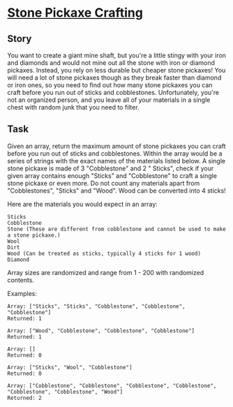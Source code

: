 # [Stone Pickaxe Crafting](https://www.codewars.com/kata/stone-pickaxe-crafting "https://www.codewars.com/kata/65c0161a2380ae78052e5731")

## Story

You want to create a giant mine shaft, but you're a little stingy with your iron and diamonds and would not mine out all the stone with
iron or diamond pickaxes. Instead, you rely on less durable but cheaper stone pickaxes! You will need a lot of stone pickaxes though as they
break faster than diamond or iron ones, so you need to find out how many stone pickaxes you can craft before you run out of sticks and
cobblestones. Unfortunately, you're not an organized person, and you leave all of your materials in a single chest with random junk that you
need to filter.

## Task

Given an array, return the maximum amount of stone pickaxes you can craft before you run out of sticks and cobblestones. Within the array
would be a series of strings with the exact names of the materials listed below. A single stone pickaxe is made of 3 "Cobblestone" and 2 "
Sticks", check if your given array contains enough "Sticks" and "Cobblestone" to craft a single stone pickaxe or even more. Do not count any
materials apart from "Cobblestones", "Sticks" and "Wood". Wood can be converted into 4 sticks!

Here are the materials you would expect in an array:

```
Sticks
Cobblestone
Stone (These are different from cobblestone and cannot be used to make a stone pickaxe.)
Wool
Dirt
Wood (Can be treated as sticks, typically 4 sticks for 1 wood)
Diamond
```

Array sizes are randomized and range from 1 - 200 with randomized contents.

Examples:

```
Array: ["Sticks", "Sticks", "Cobblestone", "Cobblestone", "Cobblestone"]
Returned: 1

Array: ["Wood", "Cobblestone", "Cobblestone", "Cobblestone"]
Returned: 1

Array: []
Returned: 0

Array: ["Sticks", "Wool", "Cobblestone"]
Returned: 0

Array: ["Cobblestone", "Cobblestone", "Cobblestone", "Cobblestone", "Cobblestone", "Cobblestone", "Wood"]
Returned: 2
```